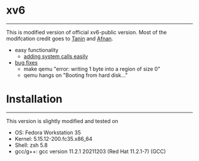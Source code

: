 # xv6

---

This is modified version of official xv6-public version. Most of the modifcation credit goes to [Tanin](https://github.com/rng70) and [Afnan](https://github.com/AfnanCSE98).


*   easy functionality
    *   [adding system calls easily](#modularize-syscalls)
*   [bug fixes](#bug-fix)
    *   make qemu "error: writing 1 byte into a region of size 0”
    *   qemu hangs on "Booting from hard disk..."

# Installation 

---

This version is slightly modified and tested on

*   OS: Fedora Workstation 35
*   Kernel: 5.15.12-200.fc35.x86_64
*   Shell: zsh 5.8
*   gcc/g++: gcc version 11.2.1 20211203 (Red Hat 11.2.1-7) (GCC) 
